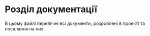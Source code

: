 # Розділ документації

В цьому файлі перелічіні всі документи, розроблені в проекті та посилання на них.

